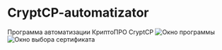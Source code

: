 # CryptCP-automatizator
Программа автоматизации КриптоПРО CryptCP
<img src="https://user-images.githubusercontent.com/29877074/100008291-d053df00-2dff-11eb-9f85-aebf4492c6e8.jpg" alt="Окно программы"> 
<img src="https://user-images.githubusercontent.com/29877074/100008940-ad75fa80-2e00-11eb-9cc8-cb09f466712a.jpg" alt="Окно выбора сертификата"> 
